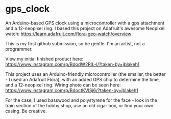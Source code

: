 # gps_clock
An Arduino-based GPS clock using a microcontroller with a gps attachment and a 12-neopixel ring. I based this project on Adafruit's awesome Neopixel watch: https://learn.adafruit.com/flora-geo-watch/overview

This is my first github submission, so be gentle. I'm an artist, not a programmer.

View my initial finished product here:
https://www.instagram.com/p/BdodW2RlL-l/?taken-by=jblakeh1

This project uses an Arduino-friendly microcontroller (the smaller, the better - I used an Adafruit Flora), with an added GPS chip to determine the time, and a 12-neopixel ring. Wiring photo can be seen here:
https://www.instagram.com/p/BdoctKVlSj6/?taken-by=jblakeh1

For the case, I used basswood and polystyrene for the face - look in the train section of the hobby shop, use an old cigar box, or find your own casing. Be creative.





